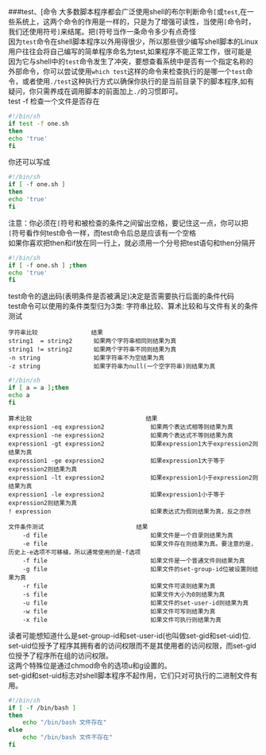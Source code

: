 ###test、[命令
大多数脚本程序都会广泛使用shell的布尔判断命令`[`或`test`,在一些系统上，这两个命令的作用是一样的，只是为了增强可读性，当使用`[`命令时，我们还使用符号`]`来结尾。把`[`符号当作一条命令多少有点奇怪				
因为`test`命令在shell脚本程序以外用得很少，所以那些很少编写shell脚本的Linux用户往往会将自己编写的简单程序命名为test,如果程序不能正常工作，很可能是因为它与shell中的`test`命令发生了冲突，要想查看系统中是否有一个指定名称的外部命令，你可以尝试使用`which test`这样的命令来检查执行的是哪一个`test`命令，或者使用`./test`这种执行方式以确保你执行的是当前目录下的脚本程序,如有疑问，你只需养成在调用脚本的前面加上`./`的习惯即可。 			
test -f <filename> 检查一个文件是否存在
```bash
#!/bin/sh
if test -f one.sh
then
echo 'true'
fi
```
你还可以写成
```bash
#!/bin/sh
if [ -f one.sh ]
then
echo 'true'
fi
```
注意：你必须在`[`符号和被检查的条件之间留出空格，要记住这一点，你可以把`[`符号看作何test命令一样，而test命令后总是应该有一个空格 			
如果你喜欢把then和if放在同一行上，就必须用一个分号把test语句和then分隔开
```bash
#!/bin/sh
if [ -f one.sh ] ;then
echo 'true'
fi
```
test命令的退出码(表明条件是否被满足)决定是否需要执行后面的条件代码				
test命令可以使用的条件类型归为3类: 字符串比较、算术比较和与文件有关的条件测试
```text
字符串比较 				结果
string1  = string2		如果两个字符串相同则结果为真
string1 != string2		如果两个字符串不同则结果为真
-n string				如果字符串不为空结果为真
-z string				如果字符串为null(一个空字符串)则结果为真
```
```bash
#!/bin/sh
if [ a = a ];then
echo a
fi
```
```text
算术比较 								结果
expression1 -eq expression2 			如果两个表达式相等则结果为真
expression1 -ne expression2 			如果两个表达式不等则结果为真
expression1 -gt expression2 			如果expression1大于expression2则结果为真
expression1 -ge expression2 			如果expression1大于等于expression2则结果为真
expression1 -lt expression2 			如果expression1小于expression2则结果为真
expression1 -le expression2 			如果expression1小于等于expression2则结果为真
! expression				 			如果表达式为假则结果为真，反之亦然
```
```text
文件条件测试 							结果
	-d file								如果文件是一个目录则结果为真
	-e file								如果文件存在则结果为真。要注意的是，历史上-e选项不可移植，所以通常使用的是-f选项
	-f file								如果文件是一个普通文件则结果为真
	-g file								如果文件的set-group-id位被设置则结果为真
	-r file								如果文件可读则结果为真
	-s file								如果文件大小为0则结果为真
	-u file								如果文件的set-user-id则结果为真
	-w file								如果文件可写则结果为真
	-x file								如果文件可执行则结果为真
```
读者可能想知道什么是set-group-id和set-user-id(也叫做set-gid和set-uid)位. 			
set-uid位授予了程序其拥有者的访问权限而不是其使用者的访问权限，而set-gid位授予了程序所在组的访问权限。 			
这两个特殊位是通过chmod命令的选项u和g设置的。			
set-gid和set-uid标志对shell脚本程序不起作用，它们只对可执行的二进制文件有用。
```bash
#!/bin/sh
if [ -f /bin/bash ]
then
	echo "/bin/bash 文件存在"
else
	echo "/bin/bash 文件不存在"
fi
```
